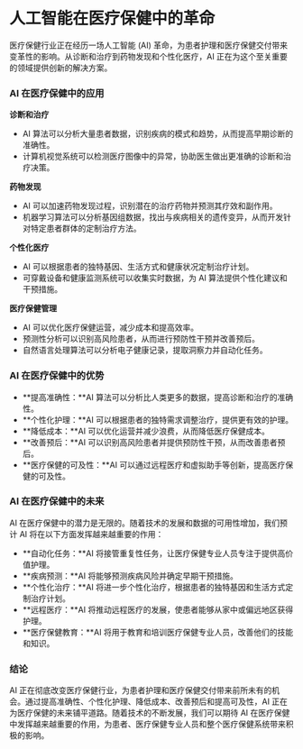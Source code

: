 # 人工智能在医疗保健中的革命

医疗保健行业正在经历一场人工智能 (AI) 革命，为患者护理和医疗保健交付带来变革性的影响。从诊断和治疗到药物发现和个性化医疗，AI 正在为这个至关重要的领域提供创新的解决方案。

### AI 在医疗保健中的应用

**诊断和治疗**

* AI 算法可以分析大量患者数据，识别疾病的模式和趋势，从而提高早期诊断的准确性。
* 计算机视觉系统可以检测医疗图像中的异常，协助医生做出更准确的诊断和治疗决策。

**药物发现**

* AI 可以加速药物发现过程，识别潜在的治疗药物并预测其疗效和副作用。
* 机器学习算法可以分析基因组数据，找出与疾病相关的遗传变异，从而开发针对特定患者群体的定制治疗方法。

**个性化医疗**

* AI 可以根据患者的独特基因、生活方式和健康状况定制治疗计划。
* 可穿戴设备和健康监测系统可以收集实时数据，为 AI 算法提供个性化建议和干预措施。

**医疗保健管理**

* AI 可以优化医疗保健运营，减少成本和提高效率。
* 预测性分析可以识别高风险患者，从而进行预防性干预并改善预后。
* 自然语言处理算法可以分析电子健康记录，提取洞察力并自动化任务。

### AI 在医疗保健中的优势

* **提高准确性：**AI 算法可以分析比人类更多的数据，提高诊断和治疗的准确性。
* **个性化护理：**AI 可以根据患者的独特需求调整治疗，提供更有效的护理。
* **降低成本：**AI 可以优化运营并减少浪费，从而降低医疗保健成本。
* **改善预后：**AI 可以识别高风险患者并提供预防性干预，从而改善患者预后。
* **医疗保健的可及性：**AI 可以通过远程医疗和虚拟助手等创新，提高医疗保健的可及性。

### AI 在医疗保健中的未来

AI 在医疗保健中的潜力是无限的。随着技术的发展和数据的可用性增加，我们预计 AI 将在以下方面发挥越来越重要的作用：

* **自动化任务：**AI 将接管重复性任务，让医疗保健专业人员专注于提供高价值护理。
* **疾病预测：**AI 将能够预测疾病风险并确定早期干预措施。
* **个性化治疗：**AI 将进一步个性化治疗，根据患者的独特基因和生活方式定制治疗计划。
* **远程医疗：**AI 将推动远程医疗的发展，使患者能够从家中或偏远地区获得护理。
* **医疗保健教育：**AI 将用于教育和培训医疗保健专业人员，改善他们的技能和知识。

### 结论

AI 正在彻底改变医疗保健行业，为患者护理和医疗保健交付带来前所未有的机会。通过提高准确性、个性化护理、降低成本、改善预后和提高可及性，AI 正在为医疗保健的未来铺平道路。随着技术的不断发展，我们可以期待 AI 在医疗保健中发挥越来越重要的作用，为患者、医疗保健专业人员和整个医疗保健系统带来积极的影响。

